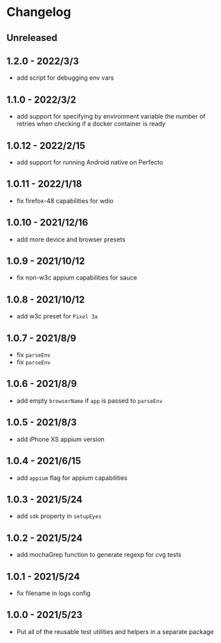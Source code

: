 # Changelog

## Unreleased


## 1.2.0 - 2022/3/3

- add script for debugging env vars

## 1.1.0 - 2022/3/2

- add support for specifying by environment variable the number of retries when checking if a docker container is ready

## 1.0.12 - 2022/2/15

- add support for running Android native on Perfecto

## 1.0.11 - 2022/1/18

- fix firefox-48 capabilities for wdio

## 1.0.10 - 2021/12/16

- add more device and browser presets

## 1.0.9 - 2021/10/12

- fix non-w3c appium capabilities for sauce

## 1.0.8 - 2021/10/12

- add w3c preset for `Pixel 3a`

## 1.0.7 - 2021/8/9

- fix `parseEnv`
- fix `parseEnv`
## 1.0.6 - 2021/8/9

- add empty `browserName` if `app` is passed to `parseEnv`

## 1.0.5 - 2021/8/3

- add iPhone XS appium version

## 1.0.4 - 2021/6/15

- add `appium` flag for appium capabilities

## 1.0.3 - 2021/5/24

- add `sdk` property in `setupEyes`

## 1.0.2 - 2021/5/24

- add mochaGrep function to generate regexp for cvg tests

## 1.0.1 - 2021/5/24

- fix filename in logs config

## 1.0.0 - 2021/5/23

- Put all of the reusable test utilities and helpers in a separate package

